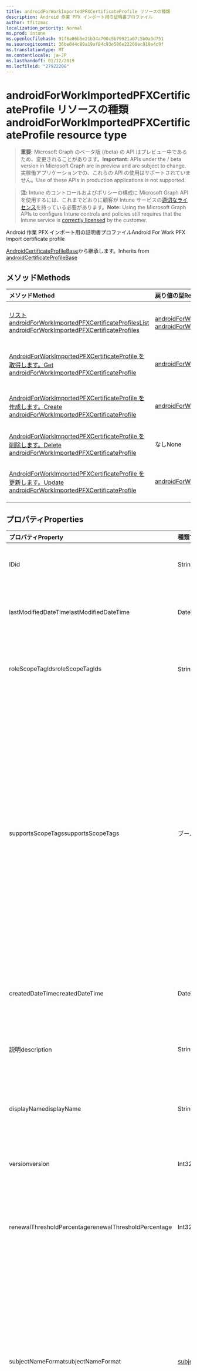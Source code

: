 ```yaml
---
title: androidForWorkImportedPFXCertificateProfile リソースの種類
description: Android 作業 PFX インポート用の証明書プロファイル
author: tfitzmac
localization_priority: Normal
ms.prod: intune
ms.openlocfilehash: 91f6a86b5e21b34a700c5b79921a67c5b0a3d751
ms.sourcegitcommit: 36be044c89a19af84c93e586e22200ec919e4c9f
ms.translationtype: MT
ms.contentlocale: ja-JP
ms.lasthandoff: 01/12/2019
ms.locfileid: "27922208"
---
```

# <a name="androidforworkimportedpfxcertificateprofile-resource-type"></a><span data-ttu-id="8c111-103">androidForWorkImportedPFXCertificateProfile リソースの種類</span><span class="sxs-lookup"><span data-stu-id="8c111-103">androidForWorkImportedPFXCertificateProfile resource type</span></span>

> <span data-ttu-id="8c111-104">**重要:** Microsoft Graph のベータ版 (/beta) の API はプレビュー中であるため、変更されることがあります。</span><span class="sxs-lookup"><span data-stu-id="8c111-104">**Important:** APIs under the / beta version in Microsoft Graph are in preview and are subject to change.</span></span> <span data-ttu-id="8c111-105">実稼働アプリケーションでの、これらの API の使用はサポートされていません。</span><span class="sxs-lookup"><span data-stu-id="8c111-105">Use of these APIs in production applications is not supported.</span></span>

> <span data-ttu-id="8c111-106">**注:** Intune のコントロールおよびポリシーの構成に Microsoft Graph API を使用するには、これまでどおりに顧客が Intune サービスの[適切なライセンス](https://go.microsoft.com/fwlink/?linkid=839381)を持っている必要があります。</span><span class="sxs-lookup"><span data-stu-id="8c111-106">**Note:** Using the Microsoft Graph APIs to configure Intune controls and policies still requires that the Intune service is [correctly licensed](https://go.microsoft.com/fwlink/?linkid=839381) by the customer.</span></span>

<span data-ttu-id="8c111-107">Android 作業 PFX インポート用の証明書プロファイル</span><span class="sxs-lookup"><span data-stu-id="8c111-107">Android For Work PFX Import certificate profile</span></span>

<span data-ttu-id="8c111-108">[AndroidCertificateProfileBase](../resources/intune-deviceconfig-androidcertificateprofilebase.md)から継承します。</span><span class="sxs-lookup"><span data-stu-id="8c111-108">Inherits from [androidCertificateProfileBase](../resources/intune-deviceconfig-androidcertificateprofilebase.md)</span></span>

## <a name="methods"></a><span data-ttu-id="8c111-109">メソッド</span><span class="sxs-lookup"><span data-stu-id="8c111-109">Methods</span></span>
|<span data-ttu-id="8c111-110">メソッド</span><span class="sxs-lookup"><span data-stu-id="8c111-110">Method</span></span>|<span data-ttu-id="8c111-111">戻り値の型</span><span class="sxs-lookup"><span data-stu-id="8c111-111">Return Type</span></span>|<span data-ttu-id="8c111-112">説明</span><span class="sxs-lookup"><span data-stu-id="8c111-112">Description</span></span>|
|:---|:---|:---|
|[<span data-ttu-id="8c111-113">リスト androidForWorkImportedPFXCertificateProfiles</span><span class="sxs-lookup"><span data-stu-id="8c111-113">List androidForWorkImportedPFXCertificateProfiles</span></span>](../api/intune-deviceconfig-androidforworkimportedpfxcertificateprofile-list.md)|<span data-ttu-id="8c111-114">[androidForWorkImportedPFXCertificateProfile](../resources/intune-deviceconfig-androidforworkimportedpfxcertificateprofile.md)コレクション</span><span class="sxs-lookup"><span data-stu-id="8c111-114">[androidForWorkImportedPFXCertificateProfile](../resources/intune-deviceconfig-androidforworkimportedpfxcertificateprofile.md) collection</span></span>|<span data-ttu-id="8c111-115">[AndroidForWorkImportedPFXCertificateProfile](../resources/intune-deviceconfig-androidforworkimportedpfxcertificateprofile.md)オブジェクトのプロパティと関係を一覧表示します。</span><span class="sxs-lookup"><span data-stu-id="8c111-115">List properties and relationships of the [androidForWorkImportedPFXCertificateProfile](../resources/intune-deviceconfig-androidforworkimportedpfxcertificateprofile.md) objects.</span></span>|
|[<span data-ttu-id="8c111-116">AndroidForWorkImportedPFXCertificateProfile を取得します。</span><span class="sxs-lookup"><span data-stu-id="8c111-116">Get androidForWorkImportedPFXCertificateProfile</span></span>](../api/intune-deviceconfig-androidforworkimportedpfxcertificateprofile-get.md)|[<span data-ttu-id="8c111-117">androidForWorkImportedPFXCertificateProfile</span><span class="sxs-lookup"><span data-stu-id="8c111-117">androidForWorkImportedPFXCertificateProfile</span></span>](../resources/intune-deviceconfig-androidforworkimportedpfxcertificateprofile.md)|<span data-ttu-id="8c111-118">[AndroidForWorkImportedPFXCertificateProfile](../resources/intune-deviceconfig-androidforworkimportedpfxcertificateprofile.md)オブジェクトのプロパティと関係を参照してください。</span><span class="sxs-lookup"><span data-stu-id="8c111-118">Read properties and relationships of the [androidForWorkImportedPFXCertificateProfile](../resources/intune-deviceconfig-androidforworkimportedpfxcertificateprofile.md) object.</span></span>|
|[<span data-ttu-id="8c111-119">AndroidForWorkImportedPFXCertificateProfile を作成します。</span><span class="sxs-lookup"><span data-stu-id="8c111-119">Create androidForWorkImportedPFXCertificateProfile</span></span>](../api/intune-deviceconfig-androidforworkimportedpfxcertificateprofile-create.md)|[<span data-ttu-id="8c111-120">androidForWorkImportedPFXCertificateProfile</span><span class="sxs-lookup"><span data-stu-id="8c111-120">androidForWorkImportedPFXCertificateProfile</span></span>](../resources/intune-deviceconfig-androidforworkimportedpfxcertificateprofile.md)|<span data-ttu-id="8c111-121">新しい[androidForWorkImportedPFXCertificateProfile](../resources/intune-deviceconfig-androidforworkimportedpfxcertificateprofile.md)オブジェクトを作成します。</span><span class="sxs-lookup"><span data-stu-id="8c111-121">Create a new [androidForWorkImportedPFXCertificateProfile](../resources/intune-deviceconfig-androidforworkimportedpfxcertificateprofile.md) object.</span></span>|
|[<span data-ttu-id="8c111-122">AndroidForWorkImportedPFXCertificateProfile を削除します。</span><span class="sxs-lookup"><span data-stu-id="8c111-122">Delete androidForWorkImportedPFXCertificateProfile</span></span>](../api/intune-deviceconfig-androidforworkimportedpfxcertificateprofile-delete.md)|<span data-ttu-id="8c111-123">なし</span><span class="sxs-lookup"><span data-stu-id="8c111-123">None</span></span>|<span data-ttu-id="8c111-124">の[androidForWorkImportedPFXCertificateProfile](../resources/intune-deviceconfig-androidforworkimportedpfxcertificateprofile.md)を削除します。</span><span class="sxs-lookup"><span data-stu-id="8c111-124">Deletes a [androidForWorkImportedPFXCertificateProfile](../resources/intune-deviceconfig-androidforworkimportedpfxcertificateprofile.md).</span></span>|
|[<span data-ttu-id="8c111-125">AndroidForWorkImportedPFXCertificateProfile を更新します。</span><span class="sxs-lookup"><span data-stu-id="8c111-125">Update androidForWorkImportedPFXCertificateProfile</span></span>](../api/intune-deviceconfig-androidforworkimportedpfxcertificateprofile-update.md)|[<span data-ttu-id="8c111-126">androidForWorkImportedPFXCertificateProfile</span><span class="sxs-lookup"><span data-stu-id="8c111-126">androidForWorkImportedPFXCertificateProfile</span></span>](../resources/intune-deviceconfig-androidforworkimportedpfxcertificateprofile.md)|<span data-ttu-id="8c111-127">[AndroidForWorkImportedPFXCertificateProfile](../resources/intune-deviceconfig-androidforworkimportedpfxcertificateprofile.md)オブジェクトのプロパティを更新します。</span><span class="sxs-lookup"><span data-stu-id="8c111-127">Update the properties of a [androidForWorkImportedPFXCertificateProfile](../resources/intune-deviceconfig-androidforworkimportedpfxcertificateprofile.md) object.</span></span>|

## <a name="properties"></a><span data-ttu-id="8c111-128">プロパティ</span><span class="sxs-lookup"><span data-stu-id="8c111-128">Properties</span></span>
|<span data-ttu-id="8c111-129">プロパティ</span><span class="sxs-lookup"><span data-stu-id="8c111-129">Property</span></span>|<span data-ttu-id="8c111-130">種類</span><span class="sxs-lookup"><span data-stu-id="8c111-130">Type</span></span>|<span data-ttu-id="8c111-131">説明</span><span class="sxs-lookup"><span data-stu-id="8c111-131">Description</span></span>|
|:---|:---|:---|
|<span data-ttu-id="8c111-132">ID</span><span class="sxs-lookup"><span data-stu-id="8c111-132">id</span></span>|<span data-ttu-id="8c111-133">String</span><span class="sxs-lookup"><span data-stu-id="8c111-133">String</span></span>|<span data-ttu-id="8c111-134">エンティティのキー。</span><span class="sxs-lookup"><span data-stu-id="8c111-134">Key of the entity.</span></span> <span data-ttu-id="8c111-135">[deviceConfiguration](../resources/intune-deviceconfig-deviceconfiguration.md) から継承します</span><span class="sxs-lookup"><span data-stu-id="8c111-135">Inherited from [deviceConfiguration](../resources/intune-deviceconfig-deviceconfiguration.md)</span></span>|
|<span data-ttu-id="8c111-136">lastModifiedDateTime</span><span class="sxs-lookup"><span data-stu-id="8c111-136">lastModifiedDateTime</span></span>|<span data-ttu-id="8c111-137">DateTimeOffset</span><span class="sxs-lookup"><span data-stu-id="8c111-137">DateTimeOffset</span></span>|<span data-ttu-id="8c111-138">オブジェクトが最後に変更された DateTime。</span><span class="sxs-lookup"><span data-stu-id="8c111-138">DateTime the object was last modified.</span></span> <span data-ttu-id="8c111-139">[deviceConfiguration](../resources/intune-deviceconfig-deviceconfiguration.md) から継承します</span><span class="sxs-lookup"><span data-stu-id="8c111-139">Inherited from [deviceConfiguration](../resources/intune-deviceconfig-deviceconfiguration.md)</span></span>|
|<span data-ttu-id="8c111-140">roleScopeTagIds</span><span class="sxs-lookup"><span data-stu-id="8c111-140">roleScopeTagIds</span></span>|<span data-ttu-id="8c111-141">String コレクション</span><span class="sxs-lookup"><span data-stu-id="8c111-141">String collection</span></span>|<span data-ttu-id="8c111-142">このエンティティ インスタンスのスコープのタグのリストです。</span><span class="sxs-lookup"><span data-stu-id="8c111-142">List of Scope Tags for this Entity instance.</span></span> <span data-ttu-id="8c111-143">[deviceConfiguration](../resources/intune-deviceconfig-deviceconfiguration.md) から継承します</span><span class="sxs-lookup"><span data-stu-id="8c111-143">Inherited from [deviceConfiguration](../resources/intune-deviceconfig-deviceconfiguration.md)</span></span>|
|<span data-ttu-id="8c111-144">supportsScopeTags</span><span class="sxs-lookup"><span data-stu-id="8c111-144">supportsScopeTags</span></span>|<span data-ttu-id="8c111-145">ブール型</span><span class="sxs-lookup"><span data-stu-id="8c111-145">Boolean</span></span>|<span data-ttu-id="8c111-146">デバイスの構成を基になるスコープのタグの割り当てをサポートしているかどうかを示します。</span><span class="sxs-lookup"><span data-stu-id="8c111-146">Indicates whether or not the underlying Device Configuration supports the assignment of scope tags.</span></span> <span data-ttu-id="8c111-147">この値が false であり、エンティティをスコープ指定されたユーザーには表示されませんがある場合、ScopeTags プロパティに割り当てることは許可されていません。</span><span class="sxs-lookup"><span data-stu-id="8c111-147">Assigning to the ScopeTags property is not allowed when this value is false and entities will not be visible to scoped users.</span></span> <span data-ttu-id="8c111-148">これは、Silverlight で作成されたレガシ ポリシーに対して発生し、削除して、Azure ポータル内のポリシーを再作成することで解決できます。</span><span class="sxs-lookup"><span data-stu-id="8c111-148">This occurs for Legacy policies created in Silverlight and can be resolved by deleting and recreating the policy in the Azure Portal.</span></span> <span data-ttu-id="8c111-149">このプロパティは読み取りのみ可能です。</span><span class="sxs-lookup"><span data-stu-id="8c111-149">This property is read-only.</span></span> <span data-ttu-id="8c111-150">[deviceConfiguration](../resources/intune-deviceconfig-deviceconfiguration.md) から継承します</span><span class="sxs-lookup"><span data-stu-id="8c111-150">Inherited from [deviceConfiguration](../resources/intune-deviceconfig-deviceconfiguration.md)</span></span>|
|<span data-ttu-id="8c111-151">createdDateTime</span><span class="sxs-lookup"><span data-stu-id="8c111-151">createdDateTime</span></span>|<span data-ttu-id="8c111-152">DateTimeOffset</span><span class="sxs-lookup"><span data-stu-id="8c111-152">DateTimeOffset</span></span>|<span data-ttu-id="8c111-153">オブジェクトが作成された DateTime。</span><span class="sxs-lookup"><span data-stu-id="8c111-153">DateTime the object was created.</span></span> <span data-ttu-id="8c111-154">[deviceConfiguration](../resources/intune-deviceconfig-deviceconfiguration.md) から継承します</span><span class="sxs-lookup"><span data-stu-id="8c111-154">Inherited from [deviceConfiguration](../resources/intune-deviceconfig-deviceconfiguration.md)</span></span>|
|<span data-ttu-id="8c111-155">説明</span><span class="sxs-lookup"><span data-stu-id="8c111-155">description</span></span>|<span data-ttu-id="8c111-156">String</span><span class="sxs-lookup"><span data-stu-id="8c111-156">String</span></span>|<span data-ttu-id="8c111-157">デバイス構成について管理者が提供した説明。</span><span class="sxs-lookup"><span data-stu-id="8c111-157">Admin provided description of the Device Configuration.</span></span> <span data-ttu-id="8c111-158">[deviceConfiguration](../resources/intune-deviceconfig-deviceconfiguration.md) から継承します</span><span class="sxs-lookup"><span data-stu-id="8c111-158">Inherited from [deviceConfiguration](../resources/intune-deviceconfig-deviceconfiguration.md)</span></span>|
|<span data-ttu-id="8c111-159">displayName</span><span class="sxs-lookup"><span data-stu-id="8c111-159">displayName</span></span>|<span data-ttu-id="8c111-160">String</span><span class="sxs-lookup"><span data-stu-id="8c111-160">String</span></span>|<span data-ttu-id="8c111-161">デバイス構成について管理者が指定した名前。</span><span class="sxs-lookup"><span data-stu-id="8c111-161">Admin provided name of the device configuration.</span></span> <span data-ttu-id="8c111-162">[deviceConfiguration](../resources/intune-deviceconfig-deviceconfiguration.md) から継承します</span><span class="sxs-lookup"><span data-stu-id="8c111-162">Inherited from [deviceConfiguration](../resources/intune-deviceconfig-deviceconfiguration.md)</span></span>|
|<span data-ttu-id="8c111-163">version</span><span class="sxs-lookup"><span data-stu-id="8c111-163">version</span></span>|<span data-ttu-id="8c111-164">Int32</span><span class="sxs-lookup"><span data-stu-id="8c111-164">Int32</span></span>|<span data-ttu-id="8c111-165">デバイス構成のバージョン。</span><span class="sxs-lookup"><span data-stu-id="8c111-165">Version of the device configuration.</span></span> <span data-ttu-id="8c111-166">[deviceConfiguration](../resources/intune-deviceconfig-deviceconfiguration.md) から継承します</span><span class="sxs-lookup"><span data-stu-id="8c111-166">Inherited from [deviceConfiguration](../resources/intune-deviceconfig-deviceconfiguration.md)</span></span>|
|<span data-ttu-id="8c111-167">renewalThresholdPercentage</span><span class="sxs-lookup"><span data-stu-id="8c111-167">renewalThresholdPercentage</span></span>|<span data-ttu-id="8c111-168">Int32</span><span class="sxs-lookup"><span data-stu-id="8c111-168">Int32</span></span>|<span data-ttu-id="8c111-169">証明書の書き換えのしきい値の割合です。</span><span class="sxs-lookup"><span data-stu-id="8c111-169">Certificate renewal threshold percentage.</span></span> <span data-ttu-id="8c111-170">有効な値は[androidCertificateProfileBase](../resources/intune-deviceconfig-androidcertificateprofilebase.md)からの 1 から 99 までの継承</span><span class="sxs-lookup"><span data-stu-id="8c111-170">Valid values 1 to 99 Inherited from [androidCertificateProfileBase](../resources/intune-deviceconfig-androidcertificateprofilebase.md)</span></span>|
|<span data-ttu-id="8c111-171">subjectNameFormat</span><span class="sxs-lookup"><span data-stu-id="8c111-171">subjectNameFormat</span></span>|[<span data-ttu-id="8c111-172">subjectNameFormat</span><span class="sxs-lookup"><span data-stu-id="8c111-172">subjectNameFormat</span></span>](../resources/intune-deviceconfig-subjectnameformat.md)|<span data-ttu-id="8c111-173">証明書のサブジェクト名の形式です。</span><span class="sxs-lookup"><span data-stu-id="8c111-173">Certificate Subject Name Format.</span></span> <span data-ttu-id="8c111-174">[AndroidCertificateProfileBase](../resources/intune-deviceconfig-androidcertificateprofilebase.md)から継承されます。</span><span class="sxs-lookup"><span data-stu-id="8c111-174">Inherited from [androidCertificateProfileBase](../resources/intune-deviceconfig-androidcertificateprofilebase.md).</span></span> <span data-ttu-id="8c111-175">可能な値は、`commonName`、`commonNameIncludingEmail`、`commonNameAsEmail`、`custom`、`commonNameAsIMEI`、`commonNameAsSerialNumber`、`commonNameAsAadDeviceId`、`commonNameAsIntuneDeviceId`、`commonNameAsDurableDeviceId` です。</span><span class="sxs-lookup"><span data-stu-id="8c111-175">Possible values are: `commonName`, `commonNameIncludingEmail`, `commonNameAsEmail`, `custom`, `commonNameAsIMEI`, `commonNameAsSerialNumber`, `commonNameAsAadDeviceId`, `commonNameAsIntuneDeviceId`, `commonNameAsDurableDeviceId`.</span></span>|
|<span data-ttu-id="8c111-176">subjectAlternativeNameType</span><span class="sxs-lookup"><span data-stu-id="8c111-176">subjectAlternativeNameType</span></span>|[<span data-ttu-id="8c111-177">subjectAlternativeNameType</span><span class="sxs-lookup"><span data-stu-id="8c111-177">subjectAlternativeNameType</span></span>](../resources/intune-deviceconfig-subjectalternativenametype.md)|<span data-ttu-id="8c111-178">証明書サブジェクト代替名の種類です。</span><span class="sxs-lookup"><span data-stu-id="8c111-178">Certificate Subject Alternative Name Type.</span></span> <span data-ttu-id="8c111-179">[AndroidCertificateProfileBase](../resources/intune-deviceconfig-androidcertificateprofilebase.md)から継承されます。</span><span class="sxs-lookup"><span data-stu-id="8c111-179">Inherited from [androidCertificateProfileBase](../resources/intune-deviceconfig-androidcertificateprofilebase.md).</span></span> <span data-ttu-id="8c111-180">可能な値は、`none`、`emailAddress`、`userPrincipalName`、`customAzureADAttribute`、`domainNameService` です。</span><span class="sxs-lookup"><span data-stu-id="8c111-180">Possible values are: `none`, `emailAddress`, `userPrincipalName`, `customAzureADAttribute`, `domainNameService`.</span></span>|
|<span data-ttu-id="8c111-181">certificateValidityPeriodValue</span><span class="sxs-lookup"><span data-stu-id="8c111-181">certificateValidityPeriodValue</span></span>|<span data-ttu-id="8c111-182">Int32</span><span class="sxs-lookup"><span data-stu-id="8c111-182">Int32</span></span>|<span data-ttu-id="8c111-183">証明書の有効期間の値です。</span><span class="sxs-lookup"><span data-stu-id="8c111-183">Value for the Certificate Validity Period.</span></span> <span data-ttu-id="8c111-184">[AndroidCertificateProfileBase](../resources/intune-deviceconfig-androidcertificateprofilebase.md)から継承されました。</span><span class="sxs-lookup"><span data-stu-id="8c111-184">Inherited from [androidCertificateProfileBase](../resources/intune-deviceconfig-androidcertificateprofilebase.md)</span></span>|
|<span data-ttu-id="8c111-185">certificateValidityPeriodScale</span><span class="sxs-lookup"><span data-stu-id="8c111-185">certificateValidityPeriodScale</span></span>|[<span data-ttu-id="8c111-186">certificateValidityPeriodScale</span><span class="sxs-lookup"><span data-stu-id="8c111-186">certificateValidityPeriodScale</span></span>](../resources/intune-deviceconfig-certificatevalidityperiodscale.md)|<span data-ttu-id="8c111-187">証明書の有効期間のスケールです。</span><span class="sxs-lookup"><span data-stu-id="8c111-187">Scale for the Certificate Validity Period.</span></span> <span data-ttu-id="8c111-188">[AndroidCertificateProfileBase](../resources/intune-deviceconfig-androidcertificateprofilebase.md)から継承されます。</span><span class="sxs-lookup"><span data-stu-id="8c111-188">Inherited from [androidCertificateProfileBase](../resources/intune-deviceconfig-androidcertificateprofilebase.md).</span></span> <span data-ttu-id="8c111-189">可能な値は、`days`、`months`、`years` です。</span><span class="sxs-lookup"><span data-stu-id="8c111-189">Possible values are: `days`, `months`, `years`.</span></span>|
|<span data-ttu-id="8c111-190">extendedKeyUsages</span><span class="sxs-lookup"><span data-stu-id="8c111-190">extendedKeyUsages</span></span>|<span data-ttu-id="8c111-191">[extendedKeyUsage](../resources/intune-deviceconfig-extendedkeyusage.md)コレクション</span><span class="sxs-lookup"><span data-stu-id="8c111-191">[extendedKeyUsage](../resources/intune-deviceconfig-extendedkeyusage.md) collection</span></span>|<span data-ttu-id="8c111-192">拡張キー使用法 (EKU) 設定します。</span><span class="sxs-lookup"><span data-stu-id="8c111-192">Extended Key Usage (EKU) settings.</span></span> <span data-ttu-id="8c111-193">このコレクションには、最大で 500 個の要素を含めることができます。</span><span class="sxs-lookup"><span data-stu-id="8c111-193">This collection can contain a maximum of 500 elements.</span></span> <span data-ttu-id="8c111-194">[AndroidCertificateProfileBase](../resources/intune-deviceconfig-androidcertificateprofilebase.md)から継承されました。</span><span class="sxs-lookup"><span data-stu-id="8c111-194">Inherited from [androidCertificateProfileBase](../resources/intune-deviceconfig-androidcertificateprofilebase.md)</span></span>|
|<span data-ttu-id="8c111-195">intendedPurpose</span><span class="sxs-lookup"><span data-stu-id="8c111-195">intendedPurpose</span></span>|[<span data-ttu-id="8c111-196">intendedPurpose</span><span class="sxs-lookup"><span data-stu-id="8c111-196">intendedPurpose</span></span>](../resources/intune-deviceconfig-intendedpurpose.md)|<span data-ttu-id="8c111-197">まだ記載されていません。</span><span class="sxs-lookup"><span data-stu-id="8c111-197">Not yet documented.</span></span> <span data-ttu-id="8c111-198">可能な値は、`unassigned`、`smimeEncryption`、`smimeSigning`、`vpn`、`wifi` です。</span><span class="sxs-lookup"><span data-stu-id="8c111-198">Possible values are: `unassigned`, `smimeEncryption`, `smimeSigning`, `vpn`, `wifi`.</span></span>|

## <a name="relationships"></a><span data-ttu-id="8c111-199">リレーションシップ</span><span class="sxs-lookup"><span data-stu-id="8c111-199">Relationships</span></span>
|<span data-ttu-id="8c111-200">リレーションシップ</span><span class="sxs-lookup"><span data-stu-id="8c111-200">Relationship</span></span>|<span data-ttu-id="8c111-201">型</span><span class="sxs-lookup"><span data-stu-id="8c111-201">Type</span></span>|<span data-ttu-id="8c111-202">説明</span><span class="sxs-lookup"><span data-stu-id="8c111-202">Description</span></span>|
|:---|:---|:---|
|<span data-ttu-id="8c111-203">groupAssignments</span><span class="sxs-lookup"><span data-stu-id="8c111-203">groupAssignments</span></span>|<span data-ttu-id="8c111-204">[deviceConfigurationGroupAssignment](../resources/intune-deviceconfig-deviceconfigurationgroupassignment.md)コレクション</span><span class="sxs-lookup"><span data-stu-id="8c111-204">[deviceConfigurationGroupAssignment](../resources/intune-deviceconfig-deviceconfigurationgroupassignment.md) collection</span></span>|<span data-ttu-id="8c111-205">デバイスの構成プロファイルのグループ割り当てのリストです。</span><span class="sxs-lookup"><span data-stu-id="8c111-205">The list of group assignments for the device configuration profile.</span></span> <span data-ttu-id="8c111-206">[deviceConfiguration](../resources/intune-deviceconfig-deviceconfiguration.md) から継承します</span><span class="sxs-lookup"><span data-stu-id="8c111-206">Inherited from [deviceConfiguration](../resources/intune-deviceconfig-deviceconfiguration.md)</span></span>|
|<span data-ttu-id="8c111-207">assignments</span><span class="sxs-lookup"><span data-stu-id="8c111-207">assignments</span></span>|<span data-ttu-id="8c111-208">[deviceConfigurationAssignment](../resources/intune-deviceconfig-deviceconfigurationassignment.md) コレクション</span><span class="sxs-lookup"><span data-stu-id="8c111-208">[deviceConfigurationAssignment](../resources/intune-deviceconfig-deviceconfigurationassignment.md) collection</span></span>|<span data-ttu-id="8c111-209">デバイスの構成プロファイルの割り当てのリスト。</span><span class="sxs-lookup"><span data-stu-id="8c111-209">The list of assignments for the device configuration profile.</span></span> <span data-ttu-id="8c111-210">[deviceConfiguration](../resources/intune-deviceconfig-deviceconfiguration.md) から継承します</span><span class="sxs-lookup"><span data-stu-id="8c111-210">Inherited from [deviceConfiguration](../resources/intune-deviceconfig-deviceconfiguration.md)</span></span>|
|<span data-ttu-id="8c111-211">deviceStatuses</span><span class="sxs-lookup"><span data-stu-id="8c111-211">deviceStatuses</span></span>|<span data-ttu-id="8c111-212">[deviceConfigurationDeviceStatus](../resources/intune-deviceconfig-deviceconfigurationdevicestatus.md) コレクション</span><span class="sxs-lookup"><span data-stu-id="8c111-212">[deviceConfigurationDeviceStatus](../resources/intune-deviceconfig-deviceconfigurationdevicestatus.md) collection</span></span>|<span data-ttu-id="8c111-213">デバイスごとのデバイス構成のインストール状況。</span><span class="sxs-lookup"><span data-stu-id="8c111-213">Device configuration installation status by device.</span></span> <span data-ttu-id="8c111-214">[deviceConfiguration](../resources/intune-deviceconfig-deviceconfiguration.md) から継承します</span><span class="sxs-lookup"><span data-stu-id="8c111-214">Inherited from [deviceConfiguration](../resources/intune-deviceconfig-deviceconfiguration.md)</span></span>|
|<span data-ttu-id="8c111-215">userStatuses</span><span class="sxs-lookup"><span data-stu-id="8c111-215">userStatuses</span></span>|<span data-ttu-id="8c111-216">[deviceConfigurationUserStatus](../resources/intune-deviceconfig-deviceconfigurationuserstatus.md) コレクション</span><span class="sxs-lookup"><span data-stu-id="8c111-216">[deviceConfigurationUserStatus](../resources/intune-deviceconfig-deviceconfigurationuserstatus.md) collection</span></span>|<span data-ttu-id="8c111-217">ユーザーごとのデバイス構成のインストール状態です。</span><span class="sxs-lookup"><span data-stu-id="8c111-217">Device configuration installation status by user.</span></span> <span data-ttu-id="8c111-218">[deviceConfiguration](../resources/intune-deviceconfig-deviceconfiguration.md) から継承します</span><span class="sxs-lookup"><span data-stu-id="8c111-218">Inherited from [deviceConfiguration](../resources/intune-deviceconfig-deviceconfiguration.md)</span></span>|
|<span data-ttu-id="8c111-219">deviceStatusOverview</span><span class="sxs-lookup"><span data-stu-id="8c111-219">deviceStatusOverview</span></span>|[<span data-ttu-id="8c111-220">deviceConfigurationDeviceOverview</span><span class="sxs-lookup"><span data-stu-id="8c111-220">deviceConfigurationDeviceOverview</span></span>](../resources/intune-deviceconfig-deviceconfigurationdeviceoverview.md)|<span data-ttu-id="8c111-221">デバイス構成のデバイス状態の概要 ([deviceConfiguration](../resources/intune-deviceconfig-deviceconfiguration.md) から継承)</span><span class="sxs-lookup"><span data-stu-id="8c111-221">Device Configuration devices status overview Inherited from [deviceConfiguration](../resources/intune-deviceconfig-deviceconfiguration.md)</span></span>|
|<span data-ttu-id="8c111-222">userStatusOverview</span><span class="sxs-lookup"><span data-stu-id="8c111-222">userStatusOverview</span></span>|[<span data-ttu-id="8c111-223">deviceConfigurationUserOverview</span><span class="sxs-lookup"><span data-stu-id="8c111-223">deviceConfigurationUserOverview</span></span>](../resources/intune-deviceconfig-deviceconfigurationuseroverview.md)|<span data-ttu-id="8c111-224">デバイス構成のユーザー状態の概要 ([deviceConfiguration](../resources/intune-deviceconfig-deviceconfiguration.md) から継承)</span><span class="sxs-lookup"><span data-stu-id="8c111-224">Device Configuration users status overview Inherited from [deviceConfiguration](../resources/intune-deviceconfig-deviceconfiguration.md)</span></span>|
|<span data-ttu-id="8c111-225">deviceSettingStateSummaries</span><span class="sxs-lookup"><span data-stu-id="8c111-225">deviceSettingStateSummaries</span></span>|<span data-ttu-id="8c111-226">[settingStateDeviceSummary](../resources/intune-deviceconfig-settingstatedevicesummary.md) コレクション</span><span class="sxs-lookup"><span data-stu-id="8c111-226">[settingStateDeviceSummary](../resources/intune-deviceconfig-settingstatedevicesummary.md) collection</span></span>|<span data-ttu-id="8c111-227">デバイス構成設定状態のデバイスの要約 ([deviceConfiguration](../resources/intune-deviceconfig-deviceconfiguration.md) から継承)</span><span class="sxs-lookup"><span data-stu-id="8c111-227">Device Configuration Setting State Device Summary Inherited from [deviceConfiguration](../resources/intune-deviceconfig-deviceconfiguration.md)</span></span>|
|<span data-ttu-id="8c111-228">rootCertificate</span><span class="sxs-lookup"><span data-stu-id="8c111-228">rootCertificate</span></span>|[<span data-ttu-id="8c111-229">androidTrustedRootCertificate</span><span class="sxs-lookup"><span data-stu-id="8c111-229">androidTrustedRootCertificate</span></span>](../resources/intune-deviceconfig-androidtrustedrootcertificate.md)|<span data-ttu-id="8c111-230">信頼されたルート証明書です。</span><span class="sxs-lookup"><span data-stu-id="8c111-230">Trusted Root Certificate.</span></span> <span data-ttu-id="8c111-231">[AndroidCertificateProfileBase](../resources/intune-deviceconfig-androidcertificateprofilebase.md)から継承されました。</span><span class="sxs-lookup"><span data-stu-id="8c111-231">Inherited from [androidCertificateProfileBase](../resources/intune-deviceconfig-androidcertificateprofilebase.md)</span></span>|
|<span data-ttu-id="8c111-232">managedDeviceCertificateStates</span><span class="sxs-lookup"><span data-stu-id="8c111-232">managedDeviceCertificateStates</span></span>|<span data-ttu-id="8c111-233">[managedDeviceCertificateState](../resources/intune-deviceconfig-manageddevicecertificatestate.md)コレクション</span><span class="sxs-lookup"><span data-stu-id="8c111-233">[managedDeviceCertificateState](../resources/intune-deviceconfig-manageddevicecertificatestate.md) collection</span></span>|<span data-ttu-id="8c111-234">デバイスの証明書の状態</span><span class="sxs-lookup"><span data-stu-id="8c111-234">Certificate state for devices</span></span>|

## <a name="json-representation"></a><span data-ttu-id="8c111-235">JSON 表記</span><span class="sxs-lookup"><span data-stu-id="8c111-235">JSON Representation</span></span>
<span data-ttu-id="8c111-236">以下は、リソースの JSON 表記です。</span><span class="sxs-lookup"><span data-stu-id="8c111-236">Here is a JSON representation of the resource.</span></span>
<!-- {
  "blockType": "resource",
  "keyProperty": "id",
  "@odata.type": "microsoft.graph.androidForWorkImportedPFXCertificateProfile"
}
-->
``` json
{
  "@odata.type": "#microsoft.graph.androidForWorkImportedPFXCertificateProfile",
  "id": "String (identifier)",
  "lastModifiedDateTime": "String (timestamp)",
  "roleScopeTagIds": [
    "String"
  ],
  "supportsScopeTags": true,
  "createdDateTime": "String (timestamp)",
  "description": "String",
  "displayName": "String",
  "version": 1024,
  "renewalThresholdPercentage": 1024,
  "subjectNameFormat": "String",
  "subjectAlternativeNameType": "String",
  "certificateValidityPeriodValue": 1024,
  "certificateValidityPeriodScale": "String",
  "extendedKeyUsages": [
    {
      "@odata.type": "microsoft.graph.extendedKeyUsage",
      "name": "String",
      "objectIdentifier": "String"
    }
  ],
  "intendedPurpose": "String"
}
```





